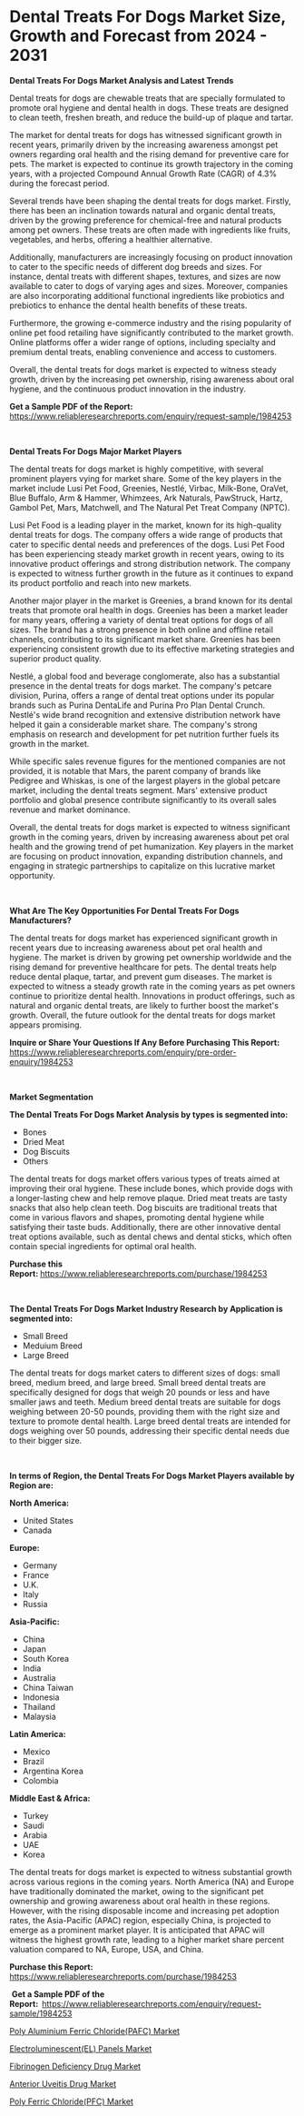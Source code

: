 <p><h1>Dental Treats For Dogs Market Size, Growth and Forecast from 2024 - 2031</h1></p><p><strong>Dental Treats For Dogs Market Analysis and Latest Trends</strong></p>
<p><p>Dental treats for dogs are chewable treats that are specially formulated to promote oral hygiene and dental health in dogs. These treats are designed to clean teeth, freshen breath, and reduce the build-up of plaque and tartar.</p><p>The market for dental treats for dogs has witnessed significant growth in recent years, primarily driven by the increasing awareness amongst pet owners regarding oral health and the rising demand for preventive care for pets. The market is expected to continue its growth trajectory in the coming years, with a projected Compound Annual Growth Rate (CAGR) of 4.3% during the forecast period.</p><p>Several trends have been shaping the dental treats for dogs market. Firstly, there has been an inclination towards natural and organic dental treats, driven by the growing preference for chemical-free and natural products among pet owners. These treats are often made with ingredients like fruits, vegetables, and herbs, offering a healthier alternative.</p><p>Additionally, manufacturers are increasingly focusing on product innovation to cater to the specific needs of different dog breeds and sizes. For instance, dental treats with different shapes, textures, and sizes are now available to cater to dogs of varying ages and sizes. Moreover, companies are also incorporating additional functional ingredients like probiotics and prebiotics to enhance the dental health benefits of these treats.</p><p>Furthermore, the growing e-commerce industry and the rising popularity of online pet food retailing have significantly contributed to the market growth. Online platforms offer a wider range of options, including specialty and premium dental treats, enabling convenience and access to customers.</p><p>Overall, the dental treats for dogs market is expected to witness steady growth, driven by the increasing pet ownership, rising awareness about oral hygiene, and the continuous product innovation in the industry.</p></p>
<p><strong>Get a Sample PDF of the Report:&nbsp;</strong> <a href="https://www.reliableresearchreports.com/enquiry/request-sample/1984253">https://www.reliableresearchreports.com/enquiry/request-sample/1984253</a></p>
<p>&nbsp;</p>
<p><strong>Dental Treats For Dogs Major Market Players</strong></p>
<p><p>The dental treats for dogs market is highly competitive, with several prominent players vying for market share. Some of the key players in the market include Lusi Pet Food, Greenies, Nestlé, Virbac, Milk-Bone, OraVet, Blue Buffalo, Arm & Hammer, Whimzees, Ark Naturals, PawStruck, Hartz, Gambol Pet, Mars, Matchwell, and The Natural Pet Treat Company (NPTC).</p><p>Lusi Pet Food is a leading player in the market, known for its high-quality dental treats for dogs. The company offers a wide range of products that cater to specific dental needs and preferences of the dogs. Lusi Pet Food has been experiencing steady market growth in recent years, owing to its innovative product offerings and strong distribution network. The company is expected to witness further growth in the future as it continues to expand its product portfolio and reach into new markets.</p><p>Another major player in the market is Greenies, a brand known for its dental treats that promote oral health in dogs. Greenies has been a market leader for many years, offering a variety of dental treat options for dogs of all sizes. The brand has a strong presence in both online and offline retail channels, contributing to its significant market share. Greenies has been experiencing consistent growth due to its effective marketing strategies and superior product quality.</p><p>Nestlé, a global food and beverage conglomerate, also has a substantial presence in the dental treats for dogs market. The company's petcare division, Purina, offers a range of dental treat options under its popular brands such as Purina DentaLife and Purina Pro Plan Dental Crunch. Nestlé's wide brand recognition and extensive distribution network have helped it gain a considerable market share. The company's strong emphasis on research and development for pet nutrition further fuels its growth in the market.</p><p>While specific sales revenue figures for the mentioned companies are not provided, it is notable that Mars, the parent company of brands like Pedigree and Whiskas, is one of the largest players in the global petcare market, including the dental treats segment. Mars' extensive product portfolio and global presence contribute significantly to its overall sales revenue and market dominance.</p><p>Overall, the dental treats for dogs market is expected to witness significant growth in the coming years, driven by increasing awareness about pet oral health and the growing trend of pet humanization. Key players in the market are focusing on product innovation, expanding distribution channels, and engaging in strategic partnerships to capitalize on this lucrative market opportunity.</p></p>
<p>&nbsp;</p>
<p><strong>What Are The Key Opportunities For Dental Treats For Dogs Manufacturers?</strong></p>
<p><p>The dental treats for dogs market has experienced significant growth in recent years due to increasing awareness about pet oral health and hygiene. The market is driven by growing pet ownership worldwide and the rising demand for preventive healthcare for pets. The dental treats help reduce dental plaque, tartar, and prevent gum diseases. The market is expected to witness a steady growth rate in the coming years as pet owners continue to prioritize dental health. Innovations in product offerings, such as natural and organic dental treats, are likely to further boost the market's growth. Overall, the future outlook for the dental treats for dogs market appears promising.</p></p>
<p><strong>Inquire or Share Your Questions If Any Before Purchasing This Report:</strong> <a href="https://www.reliableresearchreports.com/enquiry/pre-order-enquiry/1984253">https://www.reliableresearchreports.com/enquiry/pre-order-enquiry/1984253</a></p>
<p>&nbsp;</p>
<p><strong>Market Segmentation</strong></p>
<p><strong>The Dental Treats For Dogs Market Analysis by types is segmented into:</strong></p>
<p><ul><li>Bones</li><li>Dried Meat</li><li>Dog Biscuits</li><li>Others</li></ul></p>
<p><p>The dental treats for dogs market offers various types of treats aimed at improving their oral hygiene. These include bones, which provide dogs with a longer-lasting chew and help remove plaque. Dried meat treats are tasty snacks that also help clean teeth. Dog biscuits are traditional treats that come in various flavors and shapes, promoting dental hygiene while satisfying their taste buds. Additionally, there are other innovative dental treat options available, such as dental chews and dental sticks, which often contain special ingredients for optimal oral health.</p></p>
<p><strong>Purchase this Report:&nbsp;</strong><a href="https://www.reliableresearchreports.com/purchase/1984253">https://www.reliableresearchreports.com/purchase/1984253</a></p>
<p>&nbsp;</p>
<p><strong>The Dental Treats For Dogs Market Industry Research by Application is segmented into:</strong></p>
<p><ul><li>Small Breed</li><li>Meduium Breed</li><li>Large Breed</li></ul></p>
<p><p>The dental treats for dogs market caters to different sizes of dogs: small breed, medium breed, and large breed. Small breed dental treats are specifically designed for dogs that weigh 20 pounds or less and have smaller jaws and teeth. Medium breed dental treats are suitable for dogs weighing between 20-50 pounds, providing them with the right size and texture to promote dental health. Large breed dental treats are intended for dogs weighing over 50 pounds, addressing their specific dental needs due to their bigger size.</p></p>
<p>&nbsp;</p>
<p><strong>In terms of Region, the Dental Treats For Dogs Market Players available by Region are:</strong></p>
<p>
    <p> <strong> North America: </strong>
        <ul>
            <li>United States</li>
            <li>Canada</li>
        </ul>
        </p> 
    <p> <strong> Europe: </strong>
        <ul>
            <li>Germany</li>
            <li>France</li>
            <li>U.K.</li>
            <li>Italy</li>
            <li>Russia</li>
        </ul>
        </p> 
    <p> <strong> Asia-Pacific: </strong>
        <ul>
            <li>China</li>
            <li>Japan</li>
            <li>South Korea</li>
            <li>India</li>
            <li>Australia</li>
            <li>China Taiwan</li>
            <li>Indonesia</li>
            <li>Thailand</li>
            <li>Malaysia</li>
        </ul>
        </p> 
    <p> <strong> Latin America: </strong>
        <ul>
            <li>Mexico</li>
            <li>Brazil</li>
            <li>Argentina Korea</li>
            <li>Colombia</li>
        </ul>
        </p> 
    <p> <strong> Middle East & Africa: </strong>
        <ul>
            <li>Turkey</li>
            <li>Saudi</li>
            <li>Arabia</li>
            <li>UAE</li>
            <li>Korea</li>
        </ul>
    </p>
    </p>
<p><p>The dental treats for dogs market is expected to witness substantial growth across various regions in the coming years. North America (NA) and Europe have traditionally dominated the market, owing to the significant pet ownership and growing awareness about oral health in these regions. However, with the rising disposable income and increasing pet adoption rates, the Asia-Pacific (APAC) region, especially China, is projected to emerge as a prominent market player. It is anticipated that APAC will witness the highest growth rate, leading to a higher market share percent valuation compared to NA, Europe, USA, and China.</p></p>
<p><strong>Purchase this Report: </strong><a href="https://www.reliableresearchreports.com/purchase/1984253">https://www.reliableresearchreports.com/purchase/1984253</a></p>
<p>&nbsp;<strong>Get a Sample PDF of the Report:&nbsp;&nbsp;</strong><a href="https://www.reliableresearchreports.com/enquiry/request-sample/1984253">https://www.reliableresearchreports.com/enquiry/request-sample/1984253</a></p>
<p><strong></strong></p>
<p><p><a href="https://medium.com/@nicolabailey67/poly-aluminium-ferric-chloride-pafc-nbsp-market-focuses-on-market-share-size-and-projected-2f734cf6358c">Poly Aluminium Ferric Chloride(PAFC) Market</a></p><p><a href="https://medium.com/@nicolabailey67/electroluminescent-el-panels-nbsp-market-focuses-on-market-share-size-and-projected-forecast-till-e2d312683d55">Electroluminescent(EL) Panels Market</a></p><p><a href="https://github.com/markusgodoy/Market-Research-Report-List-1/blob/main/fibrinogen-deficiency-drug-market.md">Fibrinogen Deficiency Drug Market</a></p><p><a href="https://github.com/julyju69/Market-Research-Report-List-1/blob/main/anterior-uveitis-drug-market.md">Anterior Uveitis Drug Market</a></p><p><a href="https://medium.com/@nicolabailey67/poly-ferric-chloride-pfc-market-size-and-market-trends-complete-industry-overview-2024-to-2031-f1f7effa7409">Poly Ferric Chloride(PFC) Market</a></p></p>